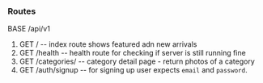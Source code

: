 ### Routes

BASE
/api/v1

1. GET / -- index route shows featured adn new arrivals
2. GET /health -- health route for checking if server is still running fine
3. GET /categories/<name> -- category detail page - return photos of a <name> category
4. GET /auth/signup -- for signing up user expects `email` and `password`.

